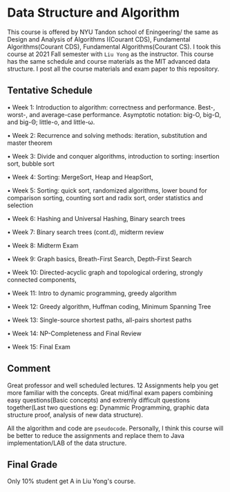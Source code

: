 # Data Structure and Algorithm

This course is offered by NYU Tandon school of Eningeering/ the same as Design and Analysis of Algorithms I(Courant CDS), Fundamental Algorithms(Courant CDS),  Fundamental Algorithms(Courant CS). I took this course at 2021 Fall semester with `Liu Yong` as the instructor. This course has the same schedule and course materials as the MIT advanced data structure. I post all the course materials and exam paper to this repository.



## Tentative Schedule 

• Week 1: Introduction to algorithm: correctness and performance. Best-, worst-,
and average-case performance. Asymptotic notation: big-O, big-Ω, and big-Θ;
little-o, and little-ω. 

• Week 2: Recurrence and solving methods: iteration, substitution and master
theorem

• Week 3: Divide and conquer algorithms, introduction to sorting: insertion sort,
bubble sort

• Week 4: Sorting: MergeSort, Heap and HeapSort, 

• Week 5: Sorting: quick sort, randomized algorithms, lower bound for comparison
sorting, counting sort and radix sort, order statistics and selection

• Week 6: Hashing and Universal Hashing, Binary search trees 

• Week 7: Binary search trees (cont.d), midterm review

• Week 8: Midterm Exam

• Week 9: Graph basics, Breath-First Search, Depth-First Search

• Week 10: Directed-acyclic graph and topological ordering, strongly connected
components, 

• Week 11: Intro to dynamic programming, greedy algorithm

• Week 12: Greedy algorithm, Huffman coding, Minimum Spanning Tree

• Week 13: Single-source shortest paths, all-pairs shortest paths

• Week 14: NP-Completeness and Final Review

• Week 15: Final Exam



## Comment

Great professor and well scheduled lectures. 12 Assignments help you get more familiar with the concepts. Great mid/final exam papers combining easy questions(Basic concepts) and extremly difficult questions together(Last two questions eg: Dynammic Programming, graphic data structure proof, analysis of new data structure). 

All the algorithm and code are `pseudocode`. Personally, I think this course will be better to reduce the assignments and replace them to Java implementation/LAB of the data structure. 

## Final Grade 

Only 10% student get A in Liu Yong's course.
